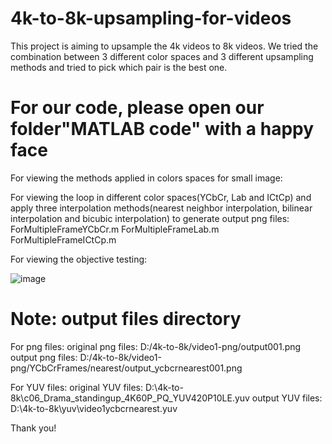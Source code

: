 # 4k-to-8k-upsampling-for-videos

This project is aiming to upsample the 4k videos to 8k videos.
We tried the combination between 3 different color spaces and 3 different upsampling methods and tried to pick which pair is the best one.

# For our code, please open our folder"MATLAB code" with a happy face

For viewing the methods applied in colors spaces for small image:

For viewing the loop in different color spaces(YCbCr, Lab and ICtCp) and apply three interpolation methods(nearest neighbor interpolation, bilinear interpolation and bicubic interpolation) to generate output png files:
ForMultipleFrameYCbCr.m
ForMultipleFrameLab.m
ForMultipleFrameICtCp.m

For viewing the objective testing:

![image](https://user-images.githubusercontent.com/91431648/163505628-96510d56-1599-41de-ba4c-cb064bd3ccae.png)

# Note: output files directory
For png files:
original png files: D:/4k-to-8k/video1-png/output001.png
output png files: D:/4k-to-8k/video1-png/YCbCrFrames/nearest/output_ycbcrnearest001.png

For YUV files:
original YUV files: D:\4k-to-8k\c06_Drama_standingup_4K60P_PQ_YUV420P10LE.yuv
output YUV files: D:\4k-to-8k\yuv\video1ycbcrnearest.yuv

Thank you!

